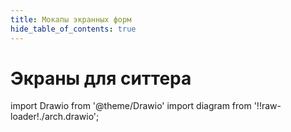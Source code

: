 ```yaml
---
title: Мокапы экранных форм
hide_table_of_contents: true
---
```


# Экраны для ситтера

import Drawio from '@theme/Drawio'
import diagram from '!!raw-loader!./arch.drawio';

<Drawio content={diagram} editable={false} />
